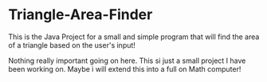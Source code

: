 Triangle-Area-Finder
====================

This is the Java Project for a small and simple program that will find the area of a triangle based on the user's input!

Nothing really important going on here. This si just a small project I have been working on. Maybe i will extend this into a full on Math computer!
